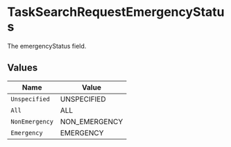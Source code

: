 # TaskSearchRequestEmergencyStatus

The emergencyStatus field.


## Values

| Name           | Value          |
| -------------- | -------------- |
| `Unspecified`  | UNSPECIFIED    |
| `All`          | ALL            |
| `NonEmergency` | NON_EMERGENCY  |
| `Emergency`    | EMERGENCY      |